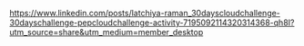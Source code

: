 https://www.linkedin.com/posts/latchiya-raman_30dayscloudchallenge-30dayschallenge-pepcloudchallenge-activity-7195092114320314368-qh8I?utm_source=share&utm_medium=member_desktop
